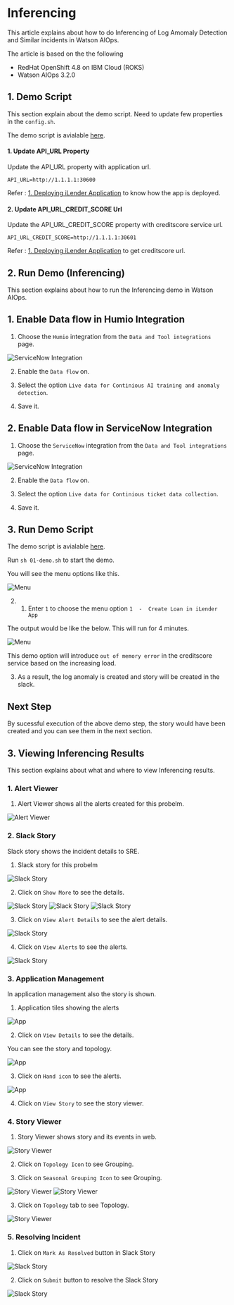 # Inferencing

This article explains about how to do Inferencing of Log Amomaly Detection and Similar incidents in Watson AIOps.

The article is based on the the following

- RedHat OpenShift 4.8 on IBM Cloud (ROKS)
- Watson AIOps 3.2.0

## 1. Demo Script

This section explain about the demo script. Need to update few properties in the `config.sh`.

The demo script is avialable [here](./files). 


#### 1. Update API_URL Property

Update the API_URL property with application url.

```
API_URL=http://1.1.1.1:30600
```

Refer : [1. Deploying iLender Application](https://community.ibm.com/community/user/aiops/blogs/jeya-gandhi-rajan-m1/2021/12/27/waiops-v32-series-03-installing-ilender-app
) to know how the app is deployed.

#### 2. Update API_URL_CREDIT_SCORE Url

Update the API_URL_CREDIT_SCORE property with creditscore service url.

```
API_URL_CREDIT_SCORE=http://1.1.1.1:30601
```

Refer : [1. Deploying iLender Application](https://community.ibm.com/community/user/aiops/blogs/jeya-gandhi-rajan-m1/2021/12/27/waiops-v32-series-03-installing-ilender-app
) to get creditscore url.

## 2. Run Demo (Inferencing)

This section explains about how to run the Inferencing demo in Watson AIOps.

## 1. Enable Data flow in Humio Integration

1. Choose the `Humio` integration from the `Data and Tool integrations` page.

![ServiceNow Integration](./images/image1.png)

2. Enable the `Data flow` on.

3. Select the option `Live data for Continious AI training and anomaly detection`.

4. Save it.

## 2. Enable Data flow in ServiceNow Integration

1. Choose the `ServiceNow` integration from the `Data and Tool integrations` page.

![ServiceNow Integration](./images/image2.png)

2. Enable the `Data flow` on.

3. Select the option `Live data for Continious ticket data collection`.

4. Save it.

## 3. Run Demo Script

The demo script is avialable [here](./files). 

Run `sh 01-demo.sh` to start the demo.

You will see the menu options like this.

![Menu](./images/image3.png)

2. 1. Enter `1` to choose the menu option `1  -  Create Loan in iLender App`

The output would be like the below. This will run for 4 minutes.

![Menu](./images/image4.png)

This demo option will introduce `out of memory error` in the creditscore service based on the increasing load. 

3. As a result, the log anomaly is created and story will be created in the slack.  

## Next Step

By sucessful execution of the above demo step, the story would have been created and you can see them in the next section.


## 3. Viewing Inferencing Results

This section explains about what and where to view Inferencing results.

### 1. Alert Viewer

1. Alert Viewer shows all the alerts created for this probelm.

![Alert Viewer](./images/01-av-1.png)

### 2. Slack Story

Slack story shows the incident details to SRE.

1. Slack story for this probelm

![Slack Story](./images/02-story1.png)

2. Click on `Show More` to see the details.

![Slack Story](./images/02-story2.png)
![Slack Story](./images/02-story3.png)
![Slack Story](./images/02-story4.png)

3. Click on `View Alert Details` to see the alert details.

![Slack Story](./images/02-story5.png)

4. Click on `View Alerts` to see the alerts.

![Slack Story](./images/02-story6.png)

### 3. Application Management

In application management also the story is shown.

1. Application tiles showing the alerts

![App](./images/03-app1.png)

2. Click on `View Details` to see the details.

You can see the story and topology.

![App](./images/03-app2.png)

3. Click on `Hand icon` to see the alerts.

![App](./images/03-app3.png)

4. Click on `View Story` to see the story viewer.

### 4. Story Viewer

1. Story Viewer shows story and its events in web.

![Story Viewer](./images/04-sv1.png)

2. Click on `Topology Icon` to see Grouping.

3. Click on  `Seasonal Grouping Icon` to see Grouping.

![Story Viewer](./images/04-sv2.png)
![Story Viewer](./images/04-sv3.png)

3. Click on  `Topology` tab to see Topology.

![Story Viewer](./images/04-sv4.png)


### 5. Resolving Incident

1. Click on  `Mark As Resolved` button in Slack Story

![Slack Story](./images/05-close1.png)

2. Click on  `Submit` button to resolve the Slack Story

![Slack Story](./images/05-close2.png)
